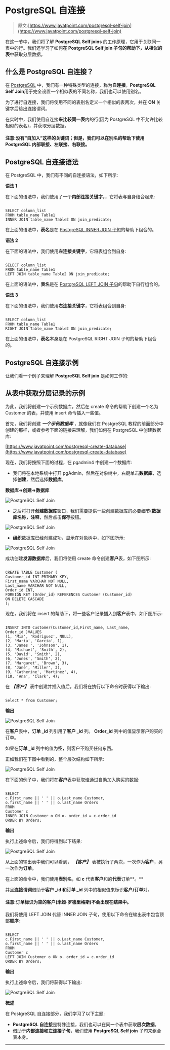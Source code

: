 # PostgreSQL 自连接

> 原文:[https://www.javatpoint.com/postgresql-self-join](https://www.javatpoint.com/postgresql-self-join)

在这一节中，我们将了解 **PostgreSQL Self joins** 的工作原理，它用于关联同一表中的行。我们还学习了如何**在 **PostgreSQL Self join 子句**的帮助下，从相似的表**中获取分层数据。

## 什么是 PostgreSQL 自连接？

在 [PostgreSQL](https://www.javatpoint.com/postgresql-tutorial) 中，我们有一种特殊类型的连接，称为**自连接**。**PostgreSQL Self Join**用于完全设置一个相似表的不同名称，我们也可以使用别名。

为了进行自连接，我们将使用不同的表别名定义一个相似的表两次，并在 **ON** 关键字后给出连接谓词。

在实时中，我们使用自连接**来比较同一表**内的行(因为 PostgreSQL 中不允许比较相似的表名)，并获取分层数据。

#### 注意:没有“自加入”这样的关键词；但是，我们可以在别名的帮助下使用 PostgreSQL 内部联接、左联接、右联接。

## PostgreSQL 自连接语法

在 PostgreSQL 中，我们有不同的自连接语法，如下所示:

**语法 1**

在下面的语法中，我们使用了一个**内部连接关键字，**，它将表与自身结合起来:

```

SELECT column_list
FROM table_name Table1
INNER JOIN table_name Table2 ON join_predicate;

```

在上面的语法中，**表名**是在 [PostgreSQL INNER JOIN 子句](https://www.javatpoint.com/postgresql-inner-join)的帮助下组合的。

**语法 2**

在下面的语法中，我们使用**左连接关键字**，它将表组合到自身:

```

SELECT column_list
FROM table_name Table1
LEFT JOIN table_name Table2 ON join_predicate;

```

在上面的语法中，**表名**是在 [PostgreSQL LEFT JOIN 子句](https://www.javatpoint.com/postgresql-left-join)的帮助下自行组合的。

**语法 3**

在下面的语法中，我们使用**右连接关键字**，它将表组合到自身:

```

SELECT column_list
FROM table_name Table1
RIGHT JOIN Table_name Table2 ON join_predicate;

```

在上面的语法中，**表名**本身是在 PostgreSQL RIGHT JOIN 子句的帮助下组合的。

## PostgreSQL 自连接示例

让我们看一个例子来理解 **PostgreSQL Self join** 是如何工作的:

## 从表中获取分层记录的示例

为此，我们将创建一个示例数据库，然后在 create 命令的帮助下创建一个名为 Customer 的表，并使用 insert 命令插入一些值。

首先，我们将创建 ***一个示例数据库*** ，就像我们在 PostgreSQL 教程的前面部分中创建的那样，或者参考下面的链接来理解，我们如何在 PostgreSQL 中创建数据库:

[https://www.javatpoint.com/postgresql-create-database](https://www.javatpoint.com/postgresql-create-database)

现在，我们将按照下面的过程，在 pgadmin4 中创建一个数据库:

*   我们将在本地系统中打开 pgAdmin，然后在对象树中，右键单击**数据库**，选择**创建**，然后选择**数据库**。

**数据库→创建→数据库**

![PostgreSQL Self Join](../Images/e94ac76eef611fa0142c274dcda23463.png)

*   之后将打开**创建数据库**窗口，我们需要提供一些创建数据库的必要细节(**数据库名称，注释**，然后点击**保存**按钮。

![PostgreSQL Self Join](../Images/06756bca16a650b7a366d6b771d44f49.png)

*   **组织**数据库已经创建成功，显示在对象树中，如下图所示:

![PostgreSQL Self Join](../Images/b9079deb09988f95257125d2483babc4.png)

成功创建**发源数据库**后，我们将使用 create 命令创建**客户**表，如下图所示:

```

CREATE TABLE Customer (
Customer_id INT PRIMARY KEY,
First_name VARCHAR NOT NULL,
Last_name VARCHAR NOT NULL,
Order_id INT,
FOREIGN KEY (Order_id) REFERENCES Customer (Customer_id) 
ON DELETE CASCADE
);

```

现在，我们将在 insert 的帮助下，将一些客户记录插入到**客户**表中，如下图所示:

```

INSERT INTO Customer(Customer_id,First_name, Last_name,
Order_id )VALUES
(1, 'Mia', 'Rodriguez', NULL),
(2, 'Maria', 'Garcia', 1),
(3, 'James ', 'Johnson', 1),
(4, 'Michael', 'Smith', 2),  
(5, 'David', 'Smith', 2), 
(6, 'Jones', 'Smith', 2),
(7, 'Margaret', 'Brown', 3),
(8, 'Jane', 'Miller', 3),
(9, 'Catherine', 'Martinez', 4),
(10, 'Ana', 'Clark', 4);

```

在 ***【客户】*** 表中创建并插入值后，我们将在执行以下命令时获得以下输出:

```

Select * from Customer;

```

**输出**

![PostgreSQL Self Join](../Images/e4d19f99cc49c27ae5c943af96780e0b.png)

在**客户**表中，**订单 _id** 列引用了**客户 _id** 列。 **Order_id** 列中的值显示客户购买的订单。

如果在**订单 _id** 列中的值为**空**，则客户不购买任何东西。

正如我们在下图中看到的，整个层次结构如下所示:

![PostgreSQL Self Join](../Images/c722e294b4687b5fc666e02541b9c8e2.png)

在下面的例子中，我们将在**客户**表中获取谁通过自助加入购买的数据:

```

SELECT
c.First_name || ' ' || o.Last_name Customer,
o.first_name || ' ' || o.last_name Orders
FROM
Customer c
INNER JOIN Customer o ON o. order_id = c.order_id
ORDER BY Orders;

```

**输出**

执行上述命令后，我们将得到以下结果:

![PostgreSQL Self Join](../Images/b630cf524678a6038fa2b40b39620e91.png)

从上面的输出表中我们可以看到， ***【客户】*** 表被执行了两次，一次作为**客户**，另一次作为**订单**。

在上面的命令中，我们使用**表别名**，如 **c** 代表**客户**和的**代表**订单**。**

并且**连接谓词**借助于**客户 _id 和订单 _id** 列中的相似值来标识**客户/订单**对。

#### 注意:订单标识为空的客户(米娅·罗德里格斯)不会出现在结果中。

我们将使用 LEFT JOIN 代替 INNER JOIN 子句，使用以下命令在输出表中包含顶部**顺序**:

```

SELECT
c.First_name || ' ' || o.Last_name Customer,
o.first_name || ' ' || o.last_name Orders
FROM
Customer c
LEFT JOIN Customer o ON o. order_id = c.order_id
ORDER BY Orders;

```

**输出**

执行上述命令后，我们将获得以下输出:

![PostgreSQL Self Join](../Images/70cbafe3ec39f911b3650f33a6d19fe6.png)

**概述**

在 PostgreSQL 自连接部分，我们学习了以下主题:

*   **PostgreSQL 自连接**是特殊连接，我们也可以在同一个表中获取**层次数据**。
*   借助于**内部连接和左连接子句**，我们使用 **PostgreSQL Self join** 子句来组合表本身。

* * *